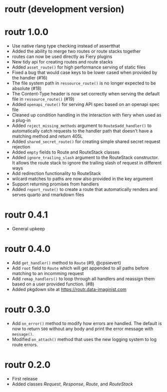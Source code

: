 # routr (development version)

# routr 1.0.0

* Use native rlang type checking instead of assertthat
* Added the ability to merge two routes or route stacks together
* routes can now be used directly as Fiery plugins
* New tidy api for creating routes and route stacks
* Added `asset_route()` for high performance serving of static files
* Fixed a bug that would case keys to be lower cased when provided by the
  handler (#16)
* The file system path in `ressource_route()` is no longer expected to be
  absolute (#18)
* The Content-Type header is now set correctly when serving the default file in
  `ressource_route()` (#19)
* Added `openapi_route()` for serving API spec based on an openapi spec file
* Cleaned up condition handling in the interaction with fiery when used as a
  plug-in
* Added `reject_missing_methods` argument to `Route$add_handler()` to
  automatically catch requests to the handler path that doesn't have a matching
  method and return 405L
* Added `shared_secret_route()` for creating simple shared secret request
  rejection
* Added `empty` fields to Route and RouteStack classes
* Added `ignore_trailing_slash` argument to the RouteStack constructor. It
  allows the route stack to ignore the trailing slash of request in different
  ways
* Add redirection functionality to RouteStack
* wilcard matches to paths are now also provided in the key argument
* Support returning promises from handlers
* Added `report_route()` to create a route that automatically renders and serves
  quarto and rmarkdown files

# routr 0.4.1

* General upkeep

# routr 0.4.0

* Add `get_handler()` method to `Route` (#9, @cpsievert)
* Add `root` field to `Route` which will get appended to all paths before
  matching to an incomming request
* Add `remap_handlers()` to loop through all handlers and reassign them based on
  a user provided function. (#8)
* Added pkgdown site at https://routr.data-imaginist.com

# routr 0.3.0

* Add `on_error()` method to modify how errors are handled. The default is now
  to return `500` without any body and print the error message with `message()`.
* Modified `on_attach()` method that uses the new logging system to log route
  errors.

# routr 0.2.0

* First release
* Added classes *Request*, *Response*, *Route*, and *RouteStack*
